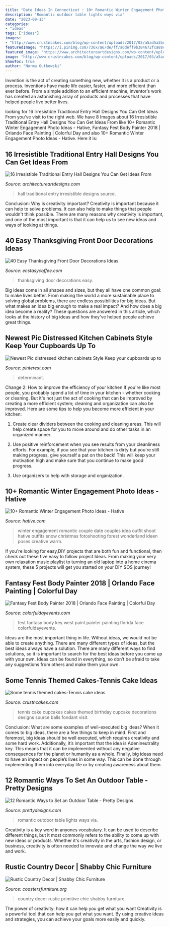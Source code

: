 ```yaml
---
title: "Date Ideas In Connecticut : 10+ Romantic Winter Engagement Photo Ideas"
description: "Romantic outdoor table lights ways via"
date: "2023-09-13"
categories:
- "ideas"
tags: ["ideas"]
images:
- "http://www.crustncakes.com/blog/wp-content/uploads/2017/03/a5ad5a3be670fab96da7361119520746.jpg"
featuredImage: "https://i.pinimg.com/736x/a6/de/ff/a6deff9b384672fca88c84011c79330b.jpg"
featured_image: "https://www.architectureartdesigns.com/wp-content/uploads/2015/12/16-Irresistible-Traditional-Entry-Hall-Designs-You-Can-Get-Ideas-From-12.jpg"
image: "http://www.crustncakes.com/blog/wp-content/uploads/2017/03/a5ad5a3be670fab96da7361119520746.jpg"
ShowToc: true
author: "Norma Gutkowski"
---
```



Invention is the act of creating something new, whether it is a product or a process. Inventions have made life easier, faster, and more efficient than ever before. From a simple addition to an efficient machine, inventor’s work has created an astonishing array of products and processes that have helped people live better lives.

	

		
looking for 16 Irresistible Traditional Entry Hall Designs You Can Get Ideas From you've visit to the right web. We have 8 Images about 16 Irresistible Traditional Entry Hall Designs You Can Get Ideas From like 10+ Romantic Winter Engagement Photo Ideas - Hative, Fantasy Fest Body Painter 2018 | Orlando Face Painting | Colorful Day and also 10+ Romantic Winter Engagement Photo Ideas - Hative. Here it is:
		
    
## 16 Irresistible Traditional Entry Hall Designs You Can Get Ideas From

<img loading=lazy src="https://www.architectureartdesigns.com/wp-content/uploads/2015/12/16-Irresistible-Traditional-Entry-Hall-Designs-You-Can-Get-Ideas-From-12.jpg" onerror="this.onerror=null;this.src='https://tse2.mm.bing.net/th?id=OIP.t1ltZlxlY0axYXJR2FBQTwHaLI&amp;pid=15.1';" alt="16 Irresistible Traditional Entry Hall Designs You Can Get Ideas From">

_Source: architectureartdesigns.com_

>hall traditional entry irresistible designs source. 

	

Conclusion: Why is creativity important?
Creativity is important because it can help to solve problems. It can also help to make things that people wouldn't think possible. There are many reasons why creativity is important, and one of the most important is that it can help us to see new ideas and ways of looking at things.

    
## 40 Easy Thanksgiving Front Door Decorations Ideas

<img loading=lazy src="https://i1.wp.com/www.ecstasycoffee.com/wp-content/uploads/2016/10/Thanksgiving-Front-Door-Decorations-6.jpg?resize=427%2C640" onerror="this.onerror=null;this.src='https://tse2.mm.bing.net/th?id=OIP.xHpvSOAwPOqGqB6L2-VWrAAAAA&amp;pid=15.1';" alt="40 Easy Thanksgiving Front Door Decorations Ideas">

_Source: ecstasycoffee.com_

>thanksgiving door decorations easy. 

	

Big ideas come in all shapes and sizes, but they all have one common goal: to make lives better. From making the world a more sustainable place to solving global problems, there are endless possibilities for big ideas. But what makes an idea big enough to make a real impact? And how does a big idea become a reality? These questions are answered in this article, which looks at the history of big ideas and how they've helped people achieve great things.

    
## Newest Pic Distressed Kitchen Cabinets Style Keep Your Cupboards Up To

<img loading=lazy src="https://i.pinimg.com/736x/a6/de/ff/a6deff9b384672fca88c84011c79330b.jpg" onerror="this.onerror=null;this.src='https://tse1.mm.bing.net/th?id=OIP.-Zzt3-O8oWhMsP1xR7jtwQHaJ3&amp;pid=15.1';" alt="Newest Pic distressed kitchen cabinets Style Keep your cupboards up to">

_Source: pinterest.com_

>determinant. 

	

Change 2: How to improve the efficiency of your kitchen
If you're like most people, you probably spend a lot of time in your kitchen - whether cooking or cleaning. But it's not just the act of cooking that can be improved by creating a more efficient system; cleaning and organization can also be improved. Here are some tips to help you become more efficient in your kitchen:
1. Create clear dividers between the cooking and cleaning areas. This will help create space for you to move around and do other tasks in an organized manner.

2. Use positive reinforcement when you see results from your cleanliness efforts. For example, if you see that your kitchen is dirty but you're still making progress, give yourself a pat on the back! This will keep your motivation high and make sure that you continue to make good progress.

3. Use organizers to help with storage and organization.

    
## 10+ Romantic Winter Engagement Photo Ideas - Hative

<img loading=lazy src="https://hative.com/wp-content/uploads/2014/11/winter-engagement-photo-ideas/4-winter-engagement-photo-ideas.jpg" onerror="this.onerror=null;this.src='https://tse2.mm.bing.net/th?id=OIP.PttkRVoaTZOdBu3shGPDtQHaLI&amp;pid=15.1';" alt="10+ Romantic Winter Engagement Photo Ideas - Hative">

_Source: hative.com_

>winter engagement romantic couple date couples idea outfit shoot hative outfits snow christmas fotoshooting forest wonderland ideen poses creative warm. 

	

If you're looking for easy,DIY projects that are both fun and functional, then check out these five easy to follow project Ideas. From making your very own relaxation music playlist to turning an old laptop into a home cinema system, these 5 projects will get you started on your DIY SOS journey!

    
## Fantasy Fest Body Painter 2018 | Orlando Face Painting | Colorful Day

<img loading=lazy src="https://colorfuldayevents.com/wp-content/florida-face-painter/fantasy-fest/fantasy-fest-body-paint-ideas-2016.jpg" onerror="this.onerror=null;this.src='https://tse2.mm.bing.net/th?id=OIP.c4IL8dJbiY_QJH3ZEKrnhgAAAA&amp;pid=15.1';" alt="Fantasy Fest Body Painter 2018 | Orlando Face Painting | Colorful Day">

_Source: colorfuldayevents.com_

>fest fantasy body key west paint painter painting florida face colorfuldayevents. 

	

Ideas are the most important thing in life. Without ideas, we would not be able to create anything. There are many different types of ideas, but the best ideas always have a solution. There are many different ways to find solutions, so it is important to search for the best ideas before you come up with your own. Ideas can be found in everything, so don’t be afraid to take any suggestions from others and make them your own.

    
## Some Tennis Themed Cakes-Tennis Cake Ideas

<img loading=lazy src="http://www.crustncakes.com/blog/wp-content/uploads/2017/03/a5ad5a3be670fab96da7361119520746.jpg" onerror="this.onerror=null;this.src='https://tse1.mm.bing.net/th?id=OIP.DllZ0aDw5FMqlYRgpqBn6gHaK3&amp;pid=15.1';" alt="Some tennis themed cakes-Tennis cake ideas">

_Source: crustncakes.com_

>tennis cake cupcakes cakes themed birthday cupcake decorations designs source balls fondant visit. 

	

Conclusion: What are some examples of well-executed big ideas?
When it comes to big ideas, there are a few things to keep in mind. First and foremost, big ideas should be well executed, which requires creativity and some hard work. Additionally, it’s important that the idea is Adenineutrality key. This means that it can be implemented without any negative consequences for the planet or humanity as a whole. Finally, big ideas need to have an impact on people’s lives in some way. This can be done through implementing them into everyday life or by creating awareness about them.

    
## 12 Romantic Ways To Set An Outdoor Table - Pretty Designs

<img loading=lazy src="http://www.prettydesigns.com/wp-content/uploads/2014/08/Outdoor-Table-Romantic-Lights.jpg" onerror="this.onerror=null;this.src='https://tse2.mm.bing.net/th?id=OIP.bcbK-tCYDFnCeBoZ0Ei5OQHaLJ&amp;pid=15.1';" alt="12 Romantic Ways to Set an Outdoor Table - Pretty Designs">

_Source: prettydesigns.com_

>romantic outdoor table lights ways via. 

	

Creativity is a key word in anyones vocabulary. It can be used to describe different things, but it most commonly refers to the ability to come up with new ideas or products. Whether it's creativity in the arts, fashion design, or business, creativity is often needed to innovate and change the way we live and work.

    
## Rustic Country Decor | Shabby Chic Furniture

<img loading=lazy src="https://coastersfurniture.org/wp-content/uploads/PRIMITIVE-COUNTRY-DECOR19.jpg" onerror="this.onerror=null;this.src='https://tse4.mm.bing.net/th?id=OIP.Ke14esuzSmkXDMUaSQdT4wHaJ3&amp;pid=15.1';" alt="Rustic Country Decor | Shabby Chic Furniture">

_Source: coastersfurniture.org_

>country decor rustic primitive chic shabby furniture. 

	

The power of creativity: how it can help you get what you want
Creativity is a powerful tool that can help you get what you want. By using creative ideas and strategies, you can achieve your goals more easily and quickly.

